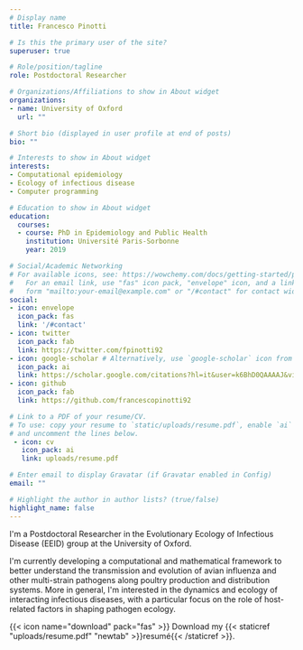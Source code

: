 ```yaml
---
# Display name
title: Francesco Pinotti

# Is this the primary user of the site?
superuser: true

# Role/position/tagline
role: Postdoctoral Researcher

# Organizations/Affiliations to show in About widget
organizations:
- name: University of Oxford
  url: ""

# Short bio (displayed in user profile at end of posts)
bio: ""

# Interests to show in About widget
interests:
- Computational epidemiology
- Ecology of infectious disease
- Computer programming

# Education to show in About widget
education:
  courses:
  - course: PhD in Epidemiology and Public Health
    institution: Université Paris-Sorbonne
    year: 2019

# Social/Academic Networking
# For available icons, see: https://wowchemy.com/docs/getting-started/page-builder/#icons
#   For an email link, use "fas" icon pack, "envelope" icon, and a link in the
#   form "mailto:your-email@example.com" or "/#contact" for contact widget.
social:
- icon: envelope
  icon_pack: fas
  link: '/#contact'
- icon: twitter
  icon_pack: fab
  link: https://twitter.com/fpinotti92
- icon: google-scholar # Alternatively, use `google-scholar` icon from `ai` icon pack
  icon_pack: ai
  link: https://scholar.google.com/citations?hl=it&user=k6BhD0QAAAAJ&view_op=list_works
- icon: github
  icon_pack: fab
  link: https://github.com/francescopinotti92

# Link to a PDF of your resume/CV.
# To use: copy your resume to `static/uploads/resume.pdf`, enable `ai` icons in `params.toml`, 
# and uncomment the lines below.
 - icon: cv
   icon_pack: ai
   link: uploads/resume.pdf

# Enter email to display Gravatar (if Gravatar enabled in Config)
email: ""

# Highlight the author in author lists? (true/false)
highlight_name: false
---
```


I'm a Postdoctoral Researcher in the Evolutionary Ecology of Infectious Disease (EEID) group at the University of Oxford.

I'm currently developing a computational and mathematical framework to better understand the transmission and evolution of avian influenza and other multi-strain pathogens along poultry production and distribution systems. More in general, I'm interested in the dynamics and ecology of interacting infectious diseases, with a particular focus on the role of host-related factors in shaping pathogen ecology.

{{< icon name="download" pack="fas" >}} Download my {{< staticref "uploads/resume.pdf" "newtab" >}}resumé{{< /staticref >}}.
